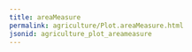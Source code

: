```yaml
---
title: areaMeasure
permalink: agriculture/Plot.areaMeasure.html
jsonid: agriculture_plot_areameasure
---
```

